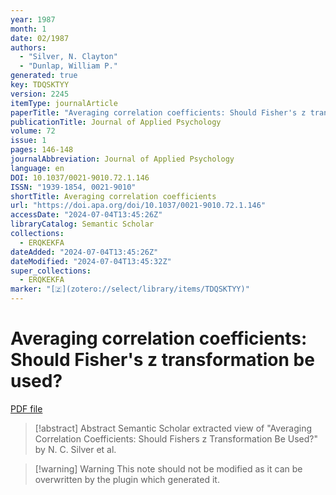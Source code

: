 ```yaml
---
year: 1987
month: 1
date: 02/1987
authors:
  - "Silver, N. Clayton"
  - "Dunlap, William P."
generated: true
key: TDQSKTYY
version: 2245
itemType: journalArticle
paperTitle: "Averaging correlation coefficients: Should Fisher's z transformation be used?"
publicationTitle: Journal of Applied Psychology
volume: 72
issue: 1
pages: 146-148
journalAbbreviation: Journal of Applied Psychology
language: en
DOI: 10.1037/0021-9010.72.1.146
ISSN: "1939-1854, 0021-9010"
shortTitle: Averaging correlation coefficients
url: "https://doi.apa.org/doi/10.1037/0021-9010.72.1.146"
accessDate: "2024-07-04T13:45:26Z"
libraryCatalog: Semantic Scholar
collections:
  - ERQKEKFA
dateAdded: "2024-07-04T13:45:26Z"
dateModified: "2024-07-04T13:45:32Z"
super_collections:
  - ERQKEKFA
marker: "[🇿](zotero://select/library/items/TDQSKTYY)"
---
```


# Averaging correlation coefficients: Should Fisher's z transformation be used?

[PDF file](/Papers/PDFs/Silver%20and%20Dunlap%201987undefined%20-%20Averaging%20correlation%20coefficients%20Should%20Fisher's%20z%20transformation%20be%20used.pdf)

> [!abstract] Abstract
> Semantic Scholar extracted view of "Averaging Correlation Coefficients: Should Fishers z Transformation Be Used?" by N. C. Silver et al.

>[!warning] Warning
> This note should not be modified as it can be overwritten by the plugin which generated it.


